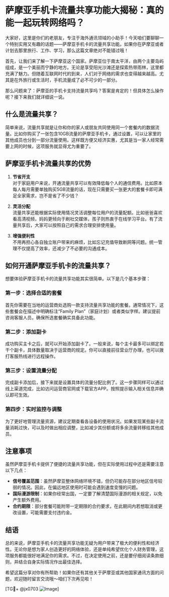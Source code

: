 # 萨摩亚手机卡流量共享功能大揭秘：真的能一起玩转网络吗？

大家好，这里是你们的老朋友，专注于海外通讯领域的小助手！今天咱们要聊聊一个特别实用又有趣的话题——萨摩亚手机卡的流量共享功能。如果你在萨摩亚或者计划去那里旅行、工作、学习，那么这篇文章绝对不能错过哦！

首先，让我们来了解一下萨摩亚这个国家。萨摩亚位于南太平洋，由两个主要岛屿组成，是一个美丽而宁静的地方。无论是享受阳光沙滩还是探索热带雨林，这里都充满了魅力。但随着互联网时代的到来，人们对于网络的需求也变得越来越高。尤其是在外旅行或生活时，手机流量成了必不可少的一部分。

那么问题来了：萨摩亚的手机卡支持流量共享吗？答案是肯定的！但具体怎么操作呢？接下来我们就详细说一说。

## 什么是流量共享？
简单来说，流量共享就是让你和你的家人或朋友共同使用同一个套餐内的数据流量。比如你购买了一张包含10GB流量的萨摩亚手机卡，通过设置，可以让家里的其他成员也分到一部分流量使用。这样既方便又经济实惠，尤其是当一家人经常需要上网的时候，这项服务就显得尤为重要了。

## 萨摩亚手机卡流量共享的优势
1. **节省开支**  
   对于家庭用户来说，开通流量共享可以有效降低每个人的通信费用。比如原本每人每月需要单独购买5GB流量的话，现在只需要买一张更大的套餐卡即可满足全家需求，岂不是省了不少钱？

2. **灵活分配**  
   流量共享还能根据实际使用情况灵活调整每位用户的流量配额。比如爸爸喜欢看高清视频，妈妈更倾向于刷社交媒体，孩子则热衷于在线学习平台。有了流量共享后，大家可以按照自己的需求合理安排使用量。

3. **增强便利性**  
   不用再担心各自独立账户带来的麻烦，比如忘记充值导致断网等问题。统一管理不仅提高了效率，还减少了不必要的沟通成本。

## 如何开通萨摩亚手机卡的流量共享？
想要体验萨摩亚手机卡的流量共享功能其实很简单。以下是几个基本步骤：

### 第一步：选择合适的套餐
首先你需要在当地的运营商处选购一款支持流量共享功能的套餐。通常情况下，这些套餐会在描述中明确标注“Family Plan”（家庭计划）或者类似字样。建议提前咨询客服人员，确保所选套餐确实具备此功能。

### 第二步：添加副卡
成功购买主卡之后，就可以开始添加副卡了。一般来说，每个主卡最多可以绑定若干个副卡，具体数量取决于运营商的规定。你可以直接前往营业厅办理，也可以拨打客服热线进行远程操作。

### 第三步：设置流量分配
完成副卡添加后，接下来就是设置具体的流量分配比例了。这一步骤同样可以通过线上渠道完成，比如访问运营商官网或下载官方APP。按照提示输入相关信息并确认即可生效。

### 第四步：实时监控与调整
为了更好地管理流量资源，建议定期查看各设备的使用状况。如果发现某些副卡流量消耗过快，可以及时做出相应调整，比如减少其份额或将多余流量转移给其他成员。

## 注意事项
虽然萨摩亚手机卡提供了便捷的流量共享功能，但在实际使用过程中还是需要注意以下几点：
- **信号覆盖范围**：虽然萨摩亚整体网络环境不错，但仍可能存在部分地区信号较弱的情况。因此，在偏远地区使用时可能会遇到速度变慢的问题。
- **国际漫游限制**：如果你经常出国，一定要了解清楚国际漫游的相关规定，以免产生额外费用。
- **合约期限**：部分套餐可能附带一定期限的合约要求，在此期间内若想取消或更改设置，可能需要支付违约金。

## 结语
总的来说，萨摩亚手机卡的流量共享功能无疑为用户带来了极大的便利性和经济性。无论你是想为家人创造更好的网络体验，还是单纯希望优化个人财务管理，这项服务都能很好地满足你的需求。不过，在决定使用之前，还是要仔细阅读条款细则，并结合自身实际情况作出最佳选择。

希望这篇分享对你有所帮助！如果你还有其他关于萨摩亚或其他国家通讯方面的问题，欢迎随时留言交流哦～咱们下次再见啦！

[TG💪+ @jx0703 ![Image](https://github.com/user-attachments/assets/dbca1d08-cadb-493c-b0ec-ad6f7a83f270)]